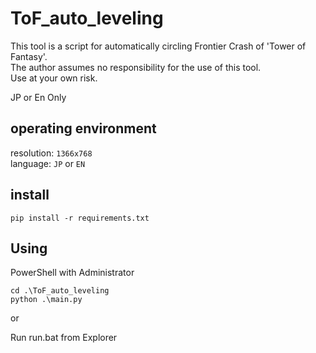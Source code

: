 # ToF_auto_leveling

This tool is a script for automatically circling Frontier Crash of 'Tower of Fantasy'.  
The author assumes no responsibility for the use of this tool.  
Use at your own risk.

JP or En Only

## operating environment

resolution: `1366x768`  
language: `JP` or `EN`

## install

```
pip install -r requirements.txt
```

## Using

PowerShell with Administrator

```
cd .\ToF_auto_leveling
python .\main.py
```

or

Run run.bat from Explorer
